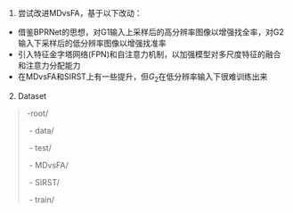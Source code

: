 1. 尝试改进MDvsFA，基于以下改动：

* 借鉴BPRNet的思想，对G1输入上采样后的高分辨率图像以增强找全率，对G2输入下采样后的低分辨率图像以增强找准率
* 引入特征金字塔网络(FPN)和自注意力机制，以加强模型对多尺度特征的融合和注意力分配能力
* 在MDvsFA和SIRST上有一些提升，但$G_2$在低分辨率输入下很难训练出来



2. Dataset

>-root/
>
>​	- data/	
>
>​		- test/
>
>​			- MDvsFA/
>
>​			- SIRST/
>
>​		- train/

